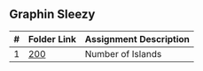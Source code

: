 ##  Graphin Sleezy

|   #   | Folder Link | Assignment Description |
| :---: | ----------- | ---------------------- |
|1| [200](https://github.com/srocka0716/4883-Prog-Tech/blob/main/Assignments/A08/Number-of-Islands/README.md)         |Number of Islands|



